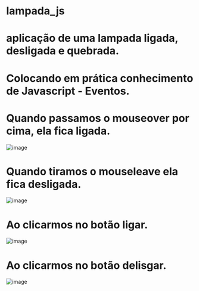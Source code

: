 # lampada_js
# aplicação de uma lampada ligada, desligada e quebrada.

# Colocando em prática conhecimento de Javascript - Eventos.

# Quando passamos o mouseover por cima, ela fica ligada.
![image](https://github.com/MatheusTorquete/lampada_js/assets/94683422/06e3b79c-18eb-42d1-8307-37610e5a4075)


# Quando tiramos o mouseleave ela fica desligada.
![image](https://github.com/MatheusTorquete/lampada_js/assets/94683422/8f4ee195-d49d-4837-9ff3-852ea3772ba9)


# Ao clicarmos no botão ligar.
![image](https://github.com/MatheusTorquete/lampada_js/assets/94683422/e1f45c47-d47f-4294-96ec-5f0adcfb5894)


# Ao clicarmos no botão delisgar.
![image](https://github.com/MatheusTorquete/lampada_js/assets/94683422/306df82a-3c58-499f-a068-bd4fa8b80eca)



